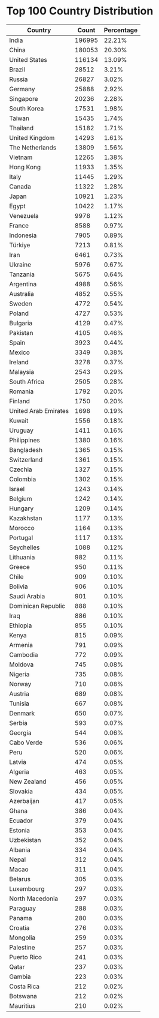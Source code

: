 # Top 100 Country Distribution
| Country | Count | Percentage |
|----|----|----|
| India | 196995 | 22.21% |
| China | 180053 | 20.30% |
| United States | 116134 | 13.09% |
| Brazil | 28512 | 3.21% |
| Russia | 26827 | 3.02% |
| Germany | 25888 | 2.92% |
| Singapore | 20236 | 2.28% |
| South Korea | 17531 | 1.98% |
| Taiwan | 15435 | 1.74% |
| Thailand | 15182 | 1.71% |
| United Kingdom | 14293 | 1.61% |
| The Netherlands | 13809 | 1.56% |
| Vietnam | 12265 | 1.38% |
| Hong Kong | 11933 | 1.35% |
| Italy | 11445 | 1.29% |
| Canada | 11322 | 1.28% |
| Japan | 10921 | 1.23% |
| Egypt | 10422 | 1.17% |
| Venezuela | 9978 | 1.12% |
| France | 8588 | 0.97% |
| Indonesia | 7905 | 0.89% |
| Türkiye | 7213 | 0.81% |
| Iran | 6461 | 0.73% |
| Ukraine | 5976 | 0.67% |
| Tanzania | 5675 | 0.64% |
| Argentina | 4988 | 0.56% |
| Australia | 4852 | 0.55% |
| Sweden | 4772 | 0.54% |
| Poland | 4727 | 0.53% |
| Bulgaria | 4129 | 0.47% |
| Pakistan | 4105 | 0.46% |
| Spain | 3923 | 0.44% |
| Mexico | 3349 | 0.38% |
| Ireland | 3278 | 0.37% |
| Malaysia | 2543 | 0.29% |
| South Africa | 2505 | 0.28% |
| Romania | 1792 | 0.20% |
| Finland | 1750 | 0.20% |
| United Arab Emirates | 1698 | 0.19% |
| Kuwait | 1556 | 0.18% |
| Uruguay | 1411 | 0.16% |
| Philippines | 1380 | 0.16% |
| Bangladesh | 1365 | 0.15% |
| Switzerland | 1361 | 0.15% |
| Czechia | 1327 | 0.15% |
| Colombia | 1302 | 0.15% |
| Israel | 1243 | 0.14% |
| Belgium | 1242 | 0.14% |
| Hungary | 1209 | 0.14% |
| Kazakhstan | 1177 | 0.13% |
| Morocco | 1164 | 0.13% |
| Portugal | 1117 | 0.13% |
| Seychelles | 1088 | 0.12% |
| Lithuania | 982 | 0.11% |
| Greece | 950 | 0.11% |
| Chile | 909 | 0.10% |
| Bolivia | 906 | 0.10% |
| Saudi Arabia | 901 | 0.10% |
| Dominican Republic | 888 | 0.10% |
| Iraq | 886 | 0.10% |
| Ethiopia | 855 | 0.10% |
| Kenya | 815 | 0.09% |
| Armenia | 791 | 0.09% |
| Cambodia | 772 | 0.09% |
| Moldova | 745 | 0.08% |
| Nigeria | 735 | 0.08% |
| Norway | 710 | 0.08% |
| Austria | 689 | 0.08% |
| Tunisia | 667 | 0.08% |
| Denmark | 650 | 0.07% |
| Serbia | 593 | 0.07% |
| Georgia | 544 | 0.06% |
| Cabo Verde | 536 | 0.06% |
| Peru | 520 | 0.06% |
| Latvia | 474 | 0.05% |
| Algeria | 463 | 0.05% |
| New Zealand | 456 | 0.05% |
| Slovakia | 434 | 0.05% |
| Azerbaijan | 417 | 0.05% |
| Ghana | 386 | 0.04% |
| Ecuador | 379 | 0.04% |
| Estonia | 353 | 0.04% |
| Uzbekistan | 352 | 0.04% |
| Albania | 334 | 0.04% |
| Nepal | 312 | 0.04% |
| Macao | 311 | 0.04% |
| Belarus | 305 | 0.03% |
| Luxembourg | 297 | 0.03% |
| North Macedonia | 297 | 0.03% |
| Paraguay | 288 | 0.03% |
| Panama | 280 | 0.03% |
| Croatia | 276 | 0.03% |
| Mongolia | 259 | 0.03% |
| Palestine | 257 | 0.03% |
| Puerto Rico | 241 | 0.03% |
| Qatar | 237 | 0.03% |
| Gambia | 223 | 0.03% |
| Costa Rica | 212 | 0.02% |
| Botswana | 212 | 0.02% |
| Mauritius | 210 | 0.02% |
